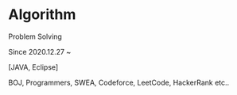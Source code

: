 # Algorithm
Problem Solving


Since 2020.12.27 ~

[JAVA, Eclipse]

BOJ, Programmers, SWEA, Codeforce, LeetCode, HackerRank etc..
